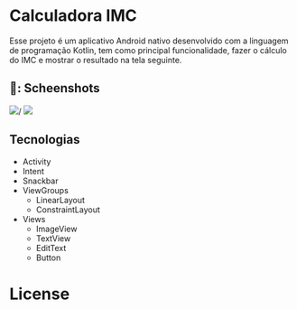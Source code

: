 # Calculadora IMC
Esse projeto é um aplicativo Android nativo desenvolvido com a linguagem de programação Kotlin, tem como principal funcionalidade, fazer o cálculo do IMC e mostrar o resultado na tela seguinte.

## 📸: Scheenshots
<!-- You can add more screenshots here if you life -->
<img src="https://github.com/user-attachments/assets/6dc23e06-623f-4a69-b628-22b30c1bf78a" widht=260>/  <img src="https://github.com/user-attachments/assets/81527b44-cdc7-463f-b591-5f6f8d32da9c" widht=260/>

## Tecnologias
- Activity
- Intent
- Snackbar
- ViewGroups
  - LinearLayout
  - ConstraintLayout
- Views
  - ImageView
  - TextView
  - EditText
  - Button

 # License 
